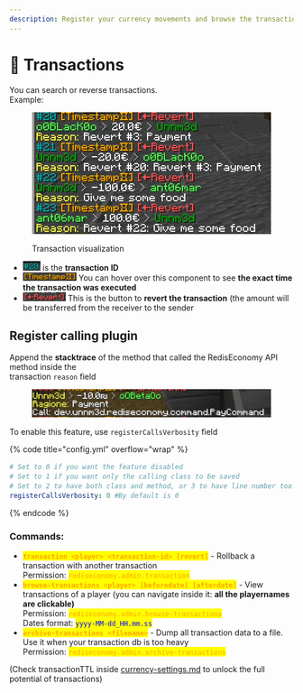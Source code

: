 ```yaml
---
description: Register your currency movements and browse the transaction chain
---
```


# 📜 Transactions

You can search or reverse transactions. \
Example:

<figure><img src="../.gitbook/assets/image (28).png" alt=""><figcaption><p>Transaction visualization</p></figcaption></figure>

* <img src="../.gitbook/assets/image (3).png" alt="" data-size="original"> is the **transaction ID**
* <img src="../.gitbook/assets/image (4).png" alt="" data-size="original"> You can hover over this component to see **the exact time the transaction was executed**
* ![](<../.gitbook/assets/image (6).png>) This is the button to **revert the transaction** (the amount will be transferred from the receiver to the sender

## Register calling plugin

Append the **stacktrace** of the method that called the RedisEconomy API method inside the\
transaction `reason` field

<figure><img src="../.gitbook/assets/image.png" alt=""><figcaption></figcaption></figure>

To enable this feature, use `registerCallsVerbosity` field

{% code title="config.yml" overflow="wrap" %}
```yaml
# Set to 0 if you want the feature disabled
# Set to 1 if you want only the calling class to be saved
# Set to 2 to have both class and method, or 3 to have line number too
registerCallsVerbosity: 0 #By default is 0
```
{% endcode %}

### Commands:

* <mark style="color:orange;">**`transaction <player> <transaction-id> [revert]`**</mark> - Rollback a transaction with another transaction\
  Permission: <mark style="color:orange;">`rediseconomy.admin.transaction`</mark>
* <mark style="color:orange;">**`browse-transactions <player> [beforedate] [afterdate]`**</mark> - View transactions of a player (you can navigate inside it: **all the playernames are clickable)**\
  Permission: <mark style="color:orange;">`rediseconomy.admin.browse-transactions`</mark>\
  Dates format: <mark style="color:blue;">`yyyy-MM-dd_HH.mm.ss`</mark>
* <mark style="color:orange;">**`archive-transactions <filename>`**</mark> - Dump all transaction data to a file. Use it when your transaction db is too heavy\
  Permission: <mark style="color:orange;">`rediseconomy.admin.archive-transactions`</mark>

(Check transactionTTL inside [currency-settings.md](multiple-currencies-with-offline-payments/currency-settings.md "mention") to unlock the full potential of transactions)
